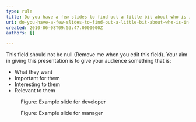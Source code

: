 ```yaml
---
type: rule
title: Do you have a few slides to find out a little bit about who is in your audience?
uri: do-you-have-a-few-slides-to-find-out-a-little-bit-about-who-is-in-your-audience
created: 2010-06-08T09:53:47.0000000Z
authors: []

---
```


 This field should not be null (Remove me when you edit this field). 
Your aim in giving this presentation is to give your audience something that is:

- What they want
- Important for them
- Interesting to them
- Relevant to them

<dl>    <dt><img alt="" class="ms-rteCustom-ImageArea" src="/Standards/Communication/RulesToBetterPowerpointPresentations/PublishingImages/developer.gif"></dt>
    <dd class="ms-rteCustom-FigureNormal">Figure&#58; Example slide for developer</dd></dl><dl>    <dt><img alt="" class="ms-rteCustom-ImageArea" src="/Standards/Communication/RulesToBetterPowerpointPresentations/PublishingImages/manager.gif"></dt>
    <dd class="ms-rteCustom-FigureNormal">Figure&#58; Example slide for manager</dd></dl>

